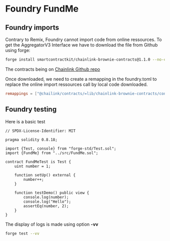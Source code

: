 # Foundry FundMe

## Foundry imports

Contrary to Remix, Foundry cannot import code from online ressources.
To get the AggregatorV3 Interface we have to download the file from Github using forge:

```bash
forge install smartcontractkit/chainlink-brownie-contracts@1.1.0 --no-commit
```

The contracts being on [Chainlink Github repo](https://github.com/smartcontractkit/chainlink-brownie-contracts) 

Once downloaded, we need to create a remapping in the foundry.toml to replace the online import ressources call by local code downloaded.

```toml
remappings = ["@chailink/contracts/=lib/chainlink-brownie-contracts/contracts/"]
```

## Foundry testing

Here is a basic test 

```solidity
// SPDX-License-Identifier: MIT

pragma solidity 0.8.18;

import {Test, console} from "forge-std/Test.sol";
import {FundMe} from "../src/FundMe.sol";

contract FundMeTest is Test {
    uint number = 1;

    function setUp() external {
        number++;
    }

    function testDemo() public view {
        console.log(number);
        console.log("Hello");
        assertEq(number, 2);
    }
}
```
The display of logs is made using option **-vv**

```bash
forge test --vv
```

